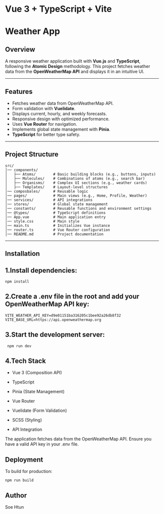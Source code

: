 # Vue 3 + TypeScript + Vite

# Weather App

## Overview

A responsive weather application built with **Vue.js** and **TypeScript**, following the **Atomic Design** methodology. This project fetches weather data from the **OpenWeatherMap API** and displays it in an intuitive UI.

---

## Features

- Fetches weather data from OpenWeatherMap API.
- Form validation with **Vuelidate**.
- Displays current, hourly, and weekly forecasts.
- Responsive design with optimized performance.
- Uses **Vue Router** for navigation.
- Implements global state management with **Pinia**.
- **TypeScript** for better type safety.


---

## Project Structure

```plaintext
src/
│── components/
│   ├── Atoms/        # Basic building blocks (e.g., buttons, inputs)
│   ├── Molecules/    # Combinations of atoms (e.g., search bar)
│   ├── Organisms/    # Complex UI sections (e.g., weather cards)
│   ├── Templates/    # Layout-level structures
│── composbales/      # Reusable logic
│── pages/            # Main views (e.g., Home, Profile, Weather)
│── services/         # API integrations
│── stores/           # Global state management
│── constants/        # Reusable functions and environment settings
│── @types/           # TypeScript definitions
│── App.vue           # Main application entry
│── style.css         # Main style
│── main.ts           # Initializes Vue instance
│── router.ts         # Vue Router configuration
│── README.md         # Project documentation
```

---

## Installation

## 1.Install dependencies:

 ```plaintext
 npm install
```

## 2.Create a .env file in the root and add your OpenWeatherMap API key:

```plaintext
VITE_WEATHER_API_KEY=d9e01151ba316205c1bee92a26db8f32
VITE_BASE_URL=https://api.openweathermap.org
```

## 3.Start the development server:

```plaintext
 npm run dev
```

## 4.Tech Stack

- Vue 3 (Composition API)

- TypeScript

- Pinia (State Management)

- Vue Router

- Vuelidate (Form Validation) 

- SCSS (Styling)

- API Integration

The application fetches data from the OpenWeatherMap API. Ensure you have a valid API key in your .env file.

## Deployment

To build for production:

```plaintext
npm run build
```

## Author

Soe Htun
